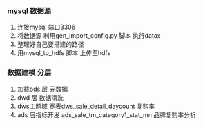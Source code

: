 ### mysql 数据源
1. 连接mysql 端口3306
2. 将数据源 利用gen_import_config.py 脚本 执行datax
3. 整理好自己要搭建的路径
4. 用mysql_to_hdfs 脚本 上传至hdfs

### 数据建模 分层
1. 加载ods 层 元数据
2. dwd 层 数据清洗
3. dws主题域 宽表dws_sale_detail_daycount 复购率
4. ads 层指标开发 ads_sale_tm_category1_stat_mn 品牌复购率分析
